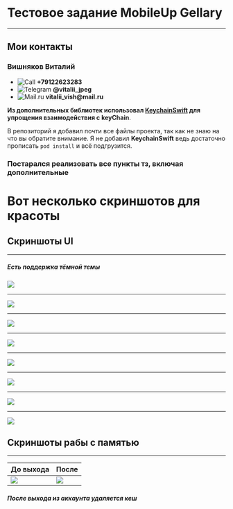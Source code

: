 # Тестовое задание MobileUp Gellary
---
## Мои контакты
### __Вишняков Виталий__ 
- ![Call](https://img.shields.io/badge/-Phone-black?style=for-the-badge&logo=whatsapp) __+79122623283__
- ![Telegram](https://img.shields.io/badge/-Telegram-black?style=for-the-badge&logo=telegram) __@vitalii_jpeg__
- ![Mail.ru](https://img.shields.io/badge/-Mail-black??style=for-the-badge&logo=) __vitalii_vish@mail.ru__

**Из дополнительных  библиотек использовал [__KeychainSwift__](https://github.com/evgenyneu/keychain-swift) для упрощения взаимодействия с __keyChain__**.

В репозиторий я добавил почти все файлы проекта, так как не знаю на что вы обратите внимание. Я не добавил __KeychainSwift__ ведь достаточно прописать `pod install` и всё подгрузится.
### Постарался реализовать все пункты тз, включая дополнительные  

# Вот несколько скриншотов для красоты

## Скриншоты UI
---
##### Есть поддержка тёмной темы

 ![](https://github.com/Vitalii-Vishnyakov/mobileUpTest/blob/main/screenShots/Simulator%20Screen%20Shot%20-%20iPhone%2012%20Pro%20Max%20-%202022-03-29%20at%2020.47.42.png?raw=true)
 
 ---
 
 ![](https://github.com/Vitalii-Vishnyakov/mobileUpTest/blob/main/screenShots/Simulator%20Screen%20Shot%20-%20iPhone%2013%20-%202022-03-29%20at%2019.52.25.png?raw=true) 
 
 ---
 
 ![](https://github.com/Vitalii-Vishnyakov/mobileUpTest/blob/main/screenShots/Simulator%20Screen%20Shot%20-%20iPhone%2013%20-%202022-03-29%20at%2019.53.51.png?raw=true)
 
 ---
 
 ![](https://github.com/Vitalii-Vishnyakov/mobileUpTest/blob/main/screenShots/Simulator%20Screen%20Shot%20-%20iPhone%2013%20-%202022-03-29%20at%2019.54.18.png?raw=true)
 
 ---
 
 ![](https://github.com/Vitalii-Vishnyakov/mobileUpTest/blob/main/screenShots/Simulator%20Screen%20Shot%20-%20iPhone%2013%20Pro%20Max%20-%202022-03-29%20at%2022.08.03.png?raw=true)
 
 ---
 
  ![](https://github.com/Vitalii-Vishnyakov/mobileUpTest/blob/main/screenShots/Simulator%20Screen%20Shot%20-%20iPhone%2013%20Pro%20Max%20-%202022-03-29%20at%2022.43.28.png?raw=true)
  
  ---
  
   ![](https://github.com/Vitalii-Vishnyakov/mobileUpTest/blob/main/screenShots/Simulator%20Screen%20Shot%20-%20iPhone%20SE%20(1st%20generation)%20-%202022-03-29%20at%2020.38.56.png?raw=true)
   
   ---
   
  ![](https://github.com/Vitalii-Vishnyakov/mobileUpTest/blob/main/screenShots/Simulator%20Screen%20Shot%20-%20iPhone%20SE%20(1st%20generation)%20-%202022-03-29%20at%2022.31.44.png?raw=true)


## Скриншоты рабы с памятью
---
| До выхода  | После | 
| :---    | :----    |
| ![](https://github.com/Vitalii-Vishnyakov/mobileUpTest/blob/main/screenShots/%D0%A1%D0%BD%D0%B8%D0%BC%D0%BE%D0%BA%20%D1%8D%D0%BA%D1%80%D0%B0%D0%BD%D0%B0%202022-03-30%20%D0%B2%2022.14.12.png?raw=true)     |   ![](https://github.com/Vitalii-Vishnyakov/mobileUpTest/blob/main/screenShots/%D0%A1%D0%BD%D0%B8%D0%BC%D0%BE%D0%BA%20%D1%8D%D0%BA%D1%80%D0%B0%D0%BD%D0%B0%202022-03-30%20%D0%B2%2022.15.02.png?raw=true)    |



##### После выхода из аккаунта удаляется кеш
